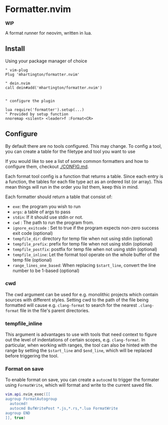 # Formatter.nvim

**WIP**

A format runner for neovim, written in lua.

## Install

Using your package manager of choice

```vim
" vim-plug
Plug 'mhartington/formatter.nvim'

" dein.nvim
call dein#add('mhartington/formatter.nvim')


" configure the plugin

lua require('formatter').setup(...)
" Provided by setup function
nnoremap <silent> <leader>f :Format<CR>
```

## Configure

By default there are no tools configured. This may change.
To config a tool, you can create a table for the filetype and tool you want to use

If you would like to see a list of some common formatters and how to configure them, checkout [./CONFIG.md](./CONFIG.md).

Each format tool config is a function that returns a table.
Since each entry is a function, the tables for each file type act as an ordered list (or array).
This mean things will run in the order you list them, keep this in mind.

Each formatter should return a table that consist of:

- `exe`: the program you wish to run
- `args`: a table of args to pass
- `stdin`: If it should use stdin or not.
- `cwd` : The path to run the program from.
- `ignore_exitcode` : Set to true if the program expects non-zero success exit code (optional)
- `tempfile_dir`: directory for temp file when not using stdin (optional)
- `tempfile_prefix`: prefix for temp file when not using stdin (optional)
- `tempfile_postfix`: postfix for temp file when not using stdin (optional)
- `tempfile_inline`: Let the format tool operate on the whole buffer of the temp file (optional)
- `range_lines_one_based`: When replacing `$start_line`, convert the line number to be 1-based (optional)

### cwd

The cwd argument can be used for e.g. monolithic projects which contain sources with different styles.
Setting cwd to the path of the file being formatted will cause e.g. `clang-format` to search for the
nearest `.clang-format` file in the file's parent directories.

### tempfile\_inline

This argument is advantages to use with tools that need context to figure out the level of indentations of certain
scopes, e.g. `clang-format`. In particular, when working with ranges, the tool can also be hinted with the range by
setting the `$start_line` and `$end_line`, which will be replaced before triggering the tool.

### Format on save

To enable format on save, you can create a `autocmd` to trigger the formater using `FormatWrite`, which will format and write to the current saved file.

```lua
vim.api.nvim_exec([[
augroup FormatAutogroup
  autocmd!
  autocmd BufWritePost *.js,*.rs,*.lua FormatWrite
augroup END
]], true)
```
